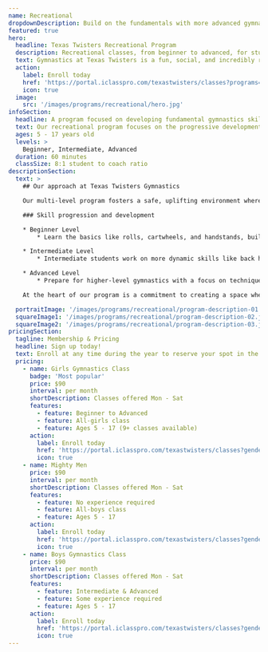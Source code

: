 ```yaml
---
name: Recreational
dropdownDescription: Build on the fundamentals with more advanced gymnastics skills.
featured: true
hero:
  headline: Texas Twisters Recreational Program
  description: Recreational classes, from beginner to advanced, for students age 5+ with a focus on developing and refining fundamental gymnastics skills on bars, beam, floor, vault, and trampolines.
  text: Gymnastics at Texas Twisters is a fun, social, and incredibly rewarding sport that builds core movement skills and a healthy level of self-confidence, courage and discipline.
  action:
    label: Enroll today
    href: 'https://portal.iclasspro.com/texastwisters/classes?programs=16'
    icon: true
  image:
    src: '/images/programs/recreational/hero.jpg'
infoSection:
  headline: A program focused on developing fundamental gymnastics skills
  text: Our recreational program focuses on the progressive development of gymnastics skills from the ground up, with an emphasis on fun and safety in an encouraging environment.
  ages: 5 - 17 years old
  levels: >
    Beginner, Intermediate, Advanced
  duration: 60 minutes
  classSize: 8:1 student to coach ratio
descriptionSection:
  text: >
    ## Our approach at Texas Twisters Gymnastics

    Our multi-level program fosters a safe, uplifting environment where kids progress at their own pace. With low student to coach ratios, we can ensure an optimal amount of hands-on coaching for each student and a wide variety of events and drills every week.

    ### Skill progression and development

    * Beginner Level
        * Learn the basics like rolls, cartwheels, and handstands, build strength and flexibility with exercises like straight-arm bridge holds, start vaulting with squat-ons and dive rolls, practice bar work with pike glide swings and pullovers, and develop coordination on the beam with relevè walks and straight jumps.

    * Intermediate Level
        * Intermediate students work on more dynamic skills like back hip circles on bars, tuck jumps on beam, and handstand flatbacks on vault. Classes will begin to incorporate backbends, handstand forward rolls, and round-off rebounds into floor tumbling, while continuing to enhance strength, flexibility, and confidence.

    * Advanced Level
        * Prepare for higher-level gymnastics with a focus on technique and performance. This level introduces skills like front handsprings over the vault, round-off back handsprings on floor, front hip circles on bars, beam skills like split jumps, full turns, cartwheels, and more!

    At the heart of our program is a commitment to creating a space where children can learn, grow, and explore their potential. Through highly-skilled coaching with an emphasis on safety, we aim to inspire a sense of accomplishment, intent on helping each child grow not only as an athlete but as a confident, disciplined individual.

  portraitImage: '/images/programs/recreational/program-description-01.jpg'
  squareImage1: '/images/programs/recreational/program-description-02.jpg'
  squareImage2: '/images/programs/recreational/program-description-03.jpg'
pricingSection:
  tagline: Membership & Pricing
  headline: Sign up today!
  text: Enroll at any time during the year to reserve your spot in the class. Looking to practice than once a week? Ask us about our multi-class discounts!
  pricing:
    - name: Girls Gymnastics Class
      badge: 'Most popular'
      price: $90
      interval: per month
      shortDescription: Classes offered Mon - Sat
      features:
        - feature: Beginner to Advanced
        - feature: All-girls class
        - feature: Ages 5 - 17 (9+ classes available)
      action:
        label: Enroll today
        href: 'https://portal.iclasspro.com/texastwisters/classes?genders=0&programs=16'
        icon: true
    - name: Mighty Men
      price: $90
      interval: per month
      shortDescription: Classes offered Mon - Sat
      features:
        - feature: No experience required
        - feature: All-boys class
        - feature: Ages 5 - 17
      action:
        label: Enroll today
        href: 'https://portal.iclasspro.com/texastwisters/classes?genders=1&programs=16'
        icon: true
    - name: Boys Gymnastics Class
      price: $90
      interval: per month
      shortDescription: Classes offered Mon - Sat
      features:
        - feature: Intermediate & Advanced
        - feature: Some experience required
        - feature: Ages 5 - 17
      action:
        label: Enroll today
        href: 'https://portal.iclasspro.com/texastwisters/classes?genders=1&levels=3,7&programs=16'
        icon: true
---
```

